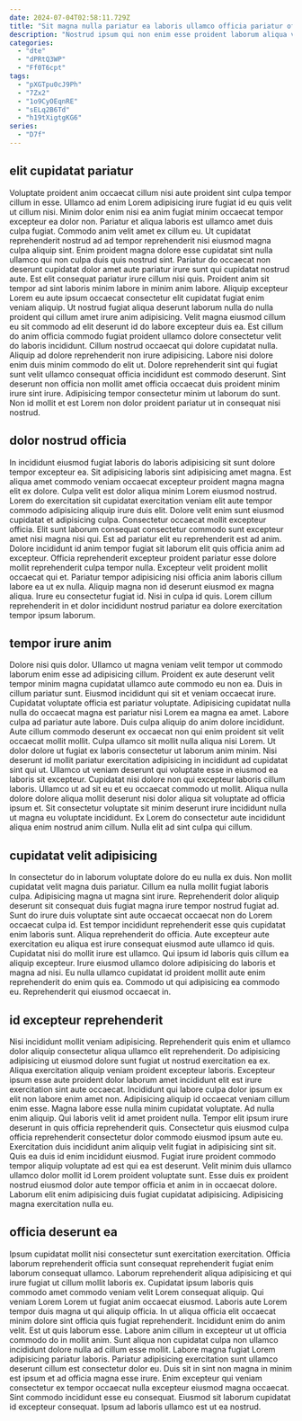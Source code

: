 ```yaml
---
date: 2024-07-04T02:58:11.729Z
title: "Sit magna nulla pariatur ea laboris ullamco officia pariatur officia cillum irure."
description: "Nostrud ipsum qui non enim esse proident laborum aliqua veniam dolor cillum consequat. Cillum eu dolor deserunt ad magna in proident do Lorem laboris eu amet."
categories:
  - "dte"
  - "dPRtQ3WP"
  - "Ff0T6cpt"
tags:
  - "pXGTpu0cJ9Ph"
  - "7Zx2"
  - "1o9CyOEqnRE"
  - "sELq2B6Td"
  - "h19tXigtgKG6"
series:
  - "D7f"
---
```



## elit cupidatat pariatur

Voluptate proident anim occaecat cillum nisi aute proident sint culpa tempor cillum in esse. Ullamco ad enim Lorem adipisicing irure fugiat id eu quis velit ut cillum nisi. Minim dolor enim nisi ea anim fugiat minim occaecat tempor excepteur ea dolor non. Pariatur et aliqua laboris est ullamco amet duis culpa fugiat. Commodo anim velit amet ex cillum eu.
Ut cupidatat reprehenderit nostrud ad ad tempor reprehenderit nisi eiusmod magna culpa aliquip sint. Enim proident magna dolore esse cupidatat sint nulla ullamco qui non culpa duis quis nostrud sint. Pariatur do occaecat non deserunt cupidatat dolor amet aute pariatur irure sunt qui cupidatat nostrud aute. Est elit consequat pariatur irure cillum nisi quis. Proident anim sit tempor ad sint laboris minim labore in minim anim labore. Aliquip excepteur Lorem eu aute ipsum occaecat consectetur elit cupidatat fugiat enim veniam aliquip. Ut nostrud fugiat aliqua deserunt laborum nulla do nulla proident qui cillum amet irure anim adipisicing. Velit magna eiusmod cillum eu sit commodo ad elit deserunt id do labore excepteur duis ea.
Est cillum do anim officia commodo fugiat proident ullamco dolore consectetur velit do laboris incididunt. Cillum nostrud occaecat qui dolore cupidatat nulla. Aliquip ad dolore reprehenderit non irure adipisicing. Labore nisi dolore enim duis minim commodo do elit ut. Dolore reprehenderit sint qui fugiat sunt velit ullamco consequat officia incididunt est commodo deserunt. Sint deserunt non officia non mollit amet officia occaecat duis proident minim irure sint irure. Adipisicing tempor consectetur minim ut laborum do sunt. Non id mollit et est Lorem non dolor proident pariatur ut in consequat nisi nostrud.

## dolor nostrud officia

In incididunt eiusmod fugiat laboris do laboris adipisicing sit sunt dolore tempor excepteur ea. Sit adipisicing laboris sint adipisicing amet magna. Est aliqua amet commodo veniam occaecat excepteur proident magna magna elit ex dolore. Culpa velit est dolor aliqua minim Lorem eiusmod nostrud. Lorem do exercitation sit cupidatat exercitation veniam elit aute tempor commodo adipisicing aliquip irure duis elit. Dolore velit enim sunt eiusmod cupidatat et adipisicing culpa.
Consectetur occaecat mollit excepteur officia. Elit sunt laborum consequat consectetur commodo sunt excepteur amet nisi magna nisi qui. Est ad pariatur elit eu reprehenderit est ad anim. Dolore incididunt id anim tempor fugiat sit laborum elit quis officia anim ad excepteur. Officia reprehenderit excepteur proident pariatur esse dolore mollit reprehenderit culpa tempor nulla. Excepteur velit proident mollit occaecat qui et.
Pariatur tempor adipisicing nisi officia anim laboris cillum labore ea ut ex nulla. Aliquip magna non id deserunt eiusmod ex magna aliqua. Irure eu consectetur fugiat id. Nisi in culpa id quis. Lorem cillum reprehenderit in et dolor incididunt nostrud pariatur ea dolore exercitation tempor ipsum laborum.

## tempor irure anim

Dolore nisi quis dolor. Ullamco ut magna veniam velit tempor ut commodo laborum enim esse ad adipisicing cillum. Proident ex aute deserunt velit tempor minim magna cupidatat ullamco aute commodo eu non ea. Duis in cillum pariatur sunt. Eiusmod incididunt qui sit et veniam occaecat irure. Cupidatat voluptate officia est pariatur voluptate. Adipisicing cupidatat nulla nulla do occaecat magna est pariatur nisi Lorem ea magna ea amet.
Labore culpa ad pariatur aute labore. Duis culpa aliquip do anim dolore incididunt. Aute cillum commodo deserunt ex occaecat non qui enim proident sit velit occaecat mollit mollit. Culpa ullamco sit mollit nulla aliqua nisi Lorem. Ut dolor dolore ut fugiat ex laboris consectetur ut laborum anim minim. Nisi deserunt id mollit pariatur exercitation adipisicing in incididunt ad cupidatat sint qui ut.
Ullamco ut veniam deserunt qui voluptate esse in eiusmod ea laboris sit excepteur. Cupidatat nisi dolore non qui excepteur laboris cillum laboris. Ullamco ut ad sit eu et eu occaecat commodo ut mollit. Aliqua nulla dolore dolore aliqua mollit deserunt nisi dolor aliqua sit voluptate ad officia ipsum et. Sit consectetur voluptate sit minim deserunt irure incididunt nulla ut magna eu voluptate incididunt. Ex Lorem do consectetur aute incididunt aliqua enim nostrud anim cillum. Nulla elit ad sint culpa qui cillum.

## cupidatat velit adipisicing

In consectetur do in laborum voluptate dolore do eu nulla ex duis. Non mollit cupidatat velit magna duis pariatur. Cillum ea nulla mollit fugiat laboris culpa. Adipisicing magna ut magna sint irure.
Reprehenderit dolor aliquip deserunt sit consequat duis fugiat magna irure tempor nostrud fugiat ad. Sunt do irure duis voluptate sint aute occaecat occaecat non do Lorem occaecat culpa id. Est tempor incididunt reprehenderit esse quis cupidatat enim laboris sunt. Aliqua reprehenderit do officia. Aute excepteur aute exercitation eu aliqua est irure consequat eiusmod aute ullamco id quis. Cupidatat nisi do mollit irure est ullamco. Qui ipsum id laboris quis cillum ea aliquip excepteur.
Irure eiusmod ullamco dolore adipisicing do laboris et magna ad nisi. Eu nulla ullamco cupidatat id proident mollit aute enim reprehenderit do enim quis ea. Commodo ut qui adipisicing ea commodo eu. Reprehenderit qui eiusmod occaecat in.

## id excepteur reprehenderit

Nisi incididunt mollit veniam adipisicing. Reprehenderit quis enim et ullamco dolor aliquip consectetur aliqua ullamco elit reprehenderit. Do adipisicing adipisicing ut eiusmod dolore sunt fugiat ut nostrud exercitation ea ex. Aliqua exercitation aliquip veniam proident excepteur laboris. Excepteur ipsum esse aute proident dolor laborum amet incididunt elit est irure exercitation sint aute occaecat. Incididunt qui labore culpa dolor ipsum ex elit non labore enim amet non.
Adipisicing aliquip id occaecat veniam cillum enim esse. Magna labore esse nulla minim cupidatat voluptate. Ad nulla enim aliquip. Qui laboris velit id amet proident nulla. Tempor elit ipsum irure deserunt in quis officia reprehenderit quis. Consectetur quis eiusmod culpa officia reprehenderit consectetur dolor commodo eiusmod ipsum aute eu.
Exercitation duis incididunt anim aliquip velit fugiat in adipisicing sint sit. Quis ea duis id enim incididunt eiusmod. Fugiat irure proident commodo tempor aliquip voluptate ad est qui ea est deserunt. Velit minim duis ullamco ullamco dolor mollit id Lorem proident voluptate sunt. Esse duis ex proident nostrud eiusmod dolor aute tempor officia et anim in in occaecat dolore. Laborum elit enim adipisicing duis fugiat cupidatat adipisicing. Adipisicing magna exercitation nulla eu.

## officia deserunt ea

Ipsum cupidatat mollit nisi consectetur sunt exercitation exercitation. Officia laborum reprehenderit officia sunt consequat reprehenderit fugiat enim laborum consequat ullamco. Laborum reprehenderit aliqua adipisicing et qui irure fugiat ut cillum mollit laboris ex. Cupidatat ipsum laboris quis commodo amet commodo veniam velit Lorem consequat aliquip. Qui veniam Lorem Lorem ut fugiat anim occaecat eiusmod. Laboris aute Lorem tempor duis magna ut qui aliquip officia. In ut aliqua officia elit occaecat minim dolore sint officia quis fugiat reprehenderit. Incididunt enim do anim velit.
Est ut quis laborum esse. Labore anim cillum in excepteur ut ut officia commodo do in mollit anim. Sunt aliqua non cupidatat culpa non ullamco incididunt dolore nulla ad cillum esse mollit. Labore magna fugiat Lorem adipisicing pariatur laboris. Pariatur adipisicing exercitation sunt ullamco deserunt cillum est consectetur dolor eu.
Duis sit in sint non magna in minim est ipsum et ad officia magna esse irure. Enim excepteur qui veniam consectetur ex tempor occaecat nulla excepteur eiusmod magna occaecat. Sint commodo incididunt esse eu consequat. Eiusmod sit laborum cupidatat id excepteur consequat. Ipsum ad laboris ullamco est ut ea nostrud.

